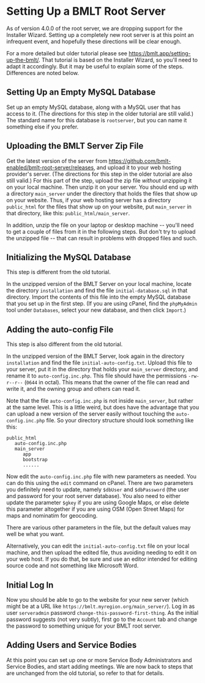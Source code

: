 # Setting Up a BMLT Root Server

As of version 4.0.0 of the root server, we are dropping support for the Installer Wizard. Setting up a completely new root server
is at this point an infrequent event, and hopefully these directions will be clear enough.

For a more detailed but older tutorial please see https://bmlt.app/setting-up-the-bmlt/. That tutorial is based on the Installer Wizard, so you'll need to adapt it accordingly. But it may be useful to explain some of the steps. Differences are noted below.

## Setting Up an Empty MySQL Database

Set up an empty MySQL database, along with a MySQL user that has access to it.  (The directions for this step in the older tutorial are still valid.) The standard name for this database is `rootserver`, but you can name it something else if you prefer.

## Uploading the BMLT Server Zip File

Get the latest version of the server from https://github.com/bmlt-enabled/bmlt-root-server/releases, and upload it to your web hosting provider's server. (The directions for this step in the older tutorial are also still valid.) For this part of the step, upload the zip file *without* unzipping it on your local machine. Then unzip it on your server. You should end up with a directory `main_server` under the directory that holds the files that show up on your website. Thus, if your web hosting server has a directory `public_html` for the files that show up on your website, put `main_server` in that directory, like this: `public_html/main_server`.

In addition, unzip the file on your laptop or desktop machine -- you'll need to get a couple of files from it in the following steps. But don't try to upload the unzipped file -- that can result in problems with dropped files and such.

## Initializing the MySQL Database

This step is different from the old tutorial.

In the unzipped version of the BMLT Server on your local machine, locate the directory `installation` and find the file `initial-database.sql` in that directory.  Import the contents of this file into the empty MySQL database that you set up in the first step.  (If you are using cPanel, find the `phpMyAdmin` tool under `Databases`, select your new database, and then click `Import`.)

## Adding the auto-config File

This step is also different from the old tutorial.

In the unzipped version of the BMLT Server, look again in the directory `installation` and find the file `initial-auto-config.txt`. Upload this file to your server, put it in the directory that holds your `main_server` directory, and rename it to `auto-config.inc.php`.  This file should have the permissions `-rw-r--r--` (`0644` in octal). This means that the owner of the file can read and write it, and the owning group and others can read it.

Note that the file `auto-config.inc.php` is not inside `main_server`, but rather at the same level. This is a little weird, but does have the advantage that you can upload a new version of the server easily without touching the `auto-config.inc.php` file.  So your directory structure should look something like this:
```
public_html
   auto-config.inc.php
   main_server
      app
      bootstrap
      ......
```

Now edit the `auto-config.inc.php` file with new parameters as needed. You can do this using the `edit` command on cPanel. There are two parameters you definitely need to update, namely `$dbUser` and `$dbPassword` (the user and password for your root server database). You also need to either update the parameter `$gkey` if you are using Google Maps, or else delete this parameter altogether if you are using OSM (Open Street Maps) for maps and nominatim for geocoding.

There are various other parameters in the file, but the default values may well be what you want.

Alternatively, you can edit the `initial-auto-config.txt` file on your local machine, and then upload the edited file, thus avoiding needing to edit it on your web host. If you do that, be sure and use an editor intended for editing source code and not something like Microsoft Word.

## Initial Log In

Now you should be able to go to the website for your new server (which might be at a URL like `https://bmlt.myregion.org/main_server/`). Log in as user `serveradmin` password `change-this-password-first-thing`. As the initial password suggests (not very subtly), first go to the `Account` tab and change the password to something unique for your BMLT root server.

## Adding Users and Service Bodies

At this point you can set up one or more Service Body Administrators and Service Bodies, and start adding meetings. We are now back to steps that are unchanged from the old tutorial, so refer to that for details.
